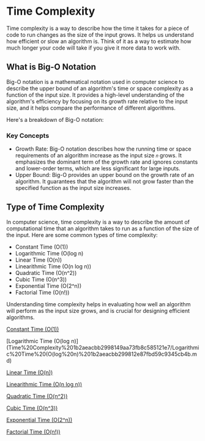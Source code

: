 # Time Complexity

Time complexity is a way to describe how the time it takes for a piece of code to run changes as the size of the input grows. It helps us understand how efficient or slow an algorithm is. Think of it as a way to estimate how much longer your code will take if you give it more data to work with.

## What is Big-O Notation

Big-O notation is a mathematical notation used in computer science to describe the upper bound of an algorithm's time or space complexity as a function of the input size. It provides a high-level understanding of the algorithm's efficiency by focusing on its growth rate relative to the input size, and it helps compare the performance of different algorithms.

Here's a breakdown of Big-O notation:

### Key Concepts

- Growth Rate: Big-O notation describes how the running time or space requirements of an algorithm increase as the input size `𝑛` grows. It emphasizes the dominant term of the growth rate and ignores constants and lower-order terms, which are less significant for large inputs.
- Upper Bound: Big-O provides an upper bound on the growth rate of an algorithm. It guarantees that the algorithm will not grow faster than the specified function as the input size increases.

## Type of Time Complexity

In computer science, time complexity is a way to describe the amount of computational time that an algorithm takes to run as a function of the size of the input. Here are some common types of time complexity:

- Constant Time (O(1))
- Logarithmic Time (O(log n)
- Linear Time (O(n))
- Linearithmic Time (O(n log n))
- Quadratic Time (O(n^2))
- Cubic Time (O(n^3))
- Exponential Time (O(2^n))
- Factorial Time (O(n!))

Understanding time complexity helps in evaluating how well an algorithm will perform as the input size grows, and is crucial for designing efficient algorithms.

[Constant Time (O(1))](Time%20Complexity%201b2aeacbb2998149aa73fb8c585121e7/Constant%20Time%20(O(1))%201b2aeacbb299815087c9f57e7b7faa4d.md)

[Logarithmic Time (O(log n)](Time%20Complexity%201b2aeacbb2998149aa73fb8c585121e7/Logarithmic%20Time%20(O(log%20n)%201b2aeacbb299812e87fbd59c9345cb4b.md)

[Linear Time (O(n))](Time%20Complexity%201b2aeacbb2998149aa73fb8c585121e7/Linear%20Time%20(O(n))%201b2aeacbb29981f98583da2faa4e473d.md)

[Linearithmic Time (O(n log n))](Time%20Complexity%201b2aeacbb2998149aa73fb8c585121e7/Linearithmic%20Time%20(O(n%20log%20n))%201b2aeacbb29981228d52dbfbf46b7449.md)

[Quadratic Time (O(n^2))](Time%20Complexity%201b2aeacbb2998149aa73fb8c585121e7/Quadratic%20Time%20(O(n%5E2))%201b2aeacbb29981df9661f3c40da07ab9.md)

[Cubic Time (O(n^3))](Time%20Complexity%201b2aeacbb2998149aa73fb8c585121e7/Cubic%20Time%20(O(n%5E3))%201b2aeacbb29981a0b558cb626bc8f958.md)

[Exponential Time (O(2^n))](Time%20Complexity%201b2aeacbb2998149aa73fb8c585121e7/Exponential%20Time%20(O(2%5En))%201b2aeacbb29981f18816fa41a5dfd5b0.md)

[Factorial Time (O(n!))](Time%20Complexity%201b2aeacbb2998149aa73fb8c585121e7/Factorial%20Time%20(O(n!))%201b2aeacbb299810899e9c21ef1badcc2.md)
